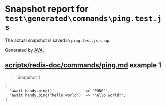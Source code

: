 # Snapshot report for `test\generated\commands\ping.test.js`

The actual snapshot is saved in `ping.test.js.snap`.

Generated by [AVA](https://ava.li).

## [scripts/redis-doc/commands/ping.md](../../../../scripts/redis-doc/commands/ping.md) example 1

> Snapshot 1

    [
      'await handy.ping()               => "PONG"',
      'await handy.ping("hello world")  => "hello world"',
    ]
